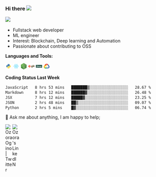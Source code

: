 ### Hi there <img src="https://media.giphy.com/media/hvRJCLFzcasrR4ia7z/giphy.gif" width="25px">

![](https://visitor-badge.glitch.me/badge?page_id=ozora-ogino.ozora-ogino)
<br />

- Fullstack web developer
- ML engineer
- Interest: Blockchain, Deep learning and Automation
- Passionate about contributing to OSS


**Languages and Tools:**  

<code><img height="20" src="https://raw.githubusercontent.com/github/explore/80688e429a7d4ef2fca1e82350fe8e3517d3494d/topics/python/python.png"></code>
<code><img height="20" src="https://raw.githubusercontent.com/github/explore/80688e429a7d4ef2fca1e82350fe8e3517d3494d/topics/react/react.png"></code>
<code><img height="20" src="https://raw.githubusercontent.com/github/explore/80688e429a7d4ef2fca1e82350fe8e3517d3494d/topics/nodejs/nodejs.png"></code>
<code><img height="20" src="https://raw.githubusercontent.com/github/explore/80688e429a7d4ef2fca1e82350fe8e3517d3494d/topics/git/git.png"></code>
<code><img height="20" src="https://github.com/devicons/devicon/blob/master/icons/django/django-original.svg"></code>
<code><img height="20" src="https://github.com/devicons/devicon/blob/master/icons/googlecloud/googlecloud-original.svg"></code>


**Coding Status Last Week**
<!--START_SECTION:waka-->
```text
JavaScript   8 hrs 53 mins   ███████▒░░░░░░░░░░░░░░░░░   28.67 % 
Markdown     8 hrs 12 mins   ██████▓░░░░░░░░░░░░░░░░░░   26.48 % 
JSX          7 hrs 12 mins   █████▓░░░░░░░░░░░░░░░░░░░   23.25 % 
JSON         2 hrs 48 mins   ██▒░░░░░░░░░░░░░░░░░░░░░░   09.07 % 
Python       2 hrs 5 mins    █▓░░░░░░░░░░░░░░░░░░░░░░░   06.74 % 
```
<!--END_SECTION:waka-->

💬 Ask me about anything, I am happy to help;


<a href="https://twitter.com/ozora1127">
  <img align="left" alt="Ozora Ogino | Twitter" width="22px" src="https://raw.githubusercontent.com/peterthehan/peterthehan/master/assets/twitter.svg" />
</a>
<a href="https://www.linkedin.com/in/ozora-ogino-136086207/">
  <img align="left" alt="Ozora's LinkedIN" width="22px" src="https://raw.githubusercontent.com/peterthehan/peterthehan/master/assets/linkedin.svg" />
</a>
